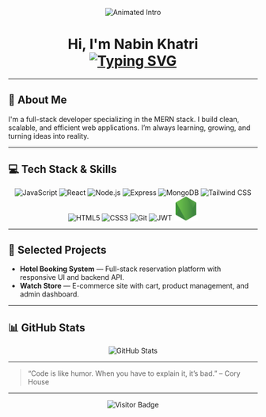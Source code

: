 <p align="center">
  <img src="https://user-images.githubusercontent.com/MONGOS-2064/your-repo/main/animated-header.gif" alt="Animated Intro" />
</p>

<h1 align="center">
  Hi, I'm <b>Nabin Khatri</b> <br/>
  <a href="https://github.com/your-github-username" target="_blank">
    <img src="https://readme-typing-svg.herokuapp.com?font=Fira+Code&size=28&duration=3000&pause=700&color=5DD39E&background=0C0C0C00&center=true&vCenter=true&width=380&lines=Full+Stack+Developer;MERN+Stack+Enthusiast;Problem+Solver" alt="Typing SVG" />
  </a>
</h1>

---

## 🚀 About Me
I'm a  full-stack developer specializing in the MERN stack. I build clean, scalable, and efficient web applications. I’m always learning, growing, and turning ideas into reality.

---

## 💻 Tech Stack & Skills

<p align="center">
  <img alt="JavaScript" src="https://cdn.jsdelivr.net/gh/devicons/devicon/icons/javascript/javascript-original.svg" width="48" height="48" />
  <img alt="React" src="https://cdn.jsdelivr.net/gh/devicons/devicon/icons/react/react-original.svg" width="48" height="48" />
  <img alt="Node.js" src="https://cdn.jsdelivr.net/gh/devicons/devicon/icons/nodejs/nodejs-original.svg" width="48" height="48" />
  <img alt="Express" src="https://cdn.jsdelivr.net/gh/devicons/devicon/icons/express/express-original.svg" width="48" height="48" />
  <img alt="MongoDB" src="https://cdn.jsdelivr.net/gh/devicons/devicon/icons/mongodb/mongodb-original.svg" width="48" height="48" />
  <img alt="Tailwind CSS" src="https://tailwindcss.com/_next/static/media/tailwindcss-mark.6d1df5d9.svg" width="48" height="48" />
  <img alt="HTML5" src="https://cdn.jsdelivr.net/gh/devicons/devicon/icons/html5/html5-original.svg" width="48" height="48" />
  <img alt="CSS3" src="https://cdn.jsdelivr.net/gh/devicons/devicon/icons/css3/css3-original.svg" width="48" height="48" />
  <img alt="Git" src="https://cdn.jsdelivr.net/gh/devicons/devicon/icons/git/git-original.svg" width="48" height="48" />
  <img alt="JWT" src="https://raw.githubusercontent.com/devicons/devicon/master/icons/jsonwebtoken/jsonwebtoken-original.svg" width="48" height="48" />
  <img alt="Bcrypt" src="https://raw.githubusercontent.com/devicons/devicon/master/icons/nodejs/nodejs-original.svg" width="48" height="48" />
</p>

---

## 📂 Selected Projects

- **Hotel Booking System** — Full-stack reservation platform with responsive UI and backend API.
- **Watch Store** — E-commerce site with cart, product management, and admin dashboard.

---

## 📊 GitHub Stats

<p align="center">
  <img src="https://github-readme-stats.vercel.app/api?username=Mongus-2064&show_icons=true&theme=radical&hide_border=true" alt="GitHub Stats" />
</p>

---

> “Code is like humor. When you have to explain it, it’s bad.” – Cory House

---

<p align="center">
  <img src="https://visitor-badge.laobi.icu/badge?page_id=your-github-username.your-github-username" alt="Visitor Badge" />
</p>
